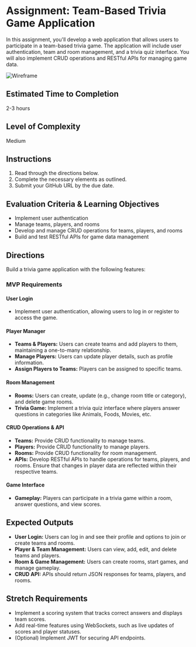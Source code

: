 # Assignment: Team-Based Trivia Game Application

In this assignment, you'll develop a web application that allows users to participate in a team-based trivia game. The application will include user authentication, team and room management, and a trivia quiz interface. You will also implement CRUD operations and RESTful APIs for managing game data.

![Wireframe](../10%-%Assets/TriviaMeta.png)

## Estimated Time to Completion
2-3 hours

## Level of Complexity
Medium

## Instructions
1. Read through the directions below.
2. Complete the necessary elements as outlined.
3. Submit your GitHub URL by the due date.

## Evaluation Criteria & Learning Objectives
- Implement user authentication
- Manage teams, players, and rooms
- Develop and manage CRUD operations for teams, players, and rooms
- Build and test RESTful APIs for game data management

## Directions
Build a trivia game application with the following features:

### MVP Requirements

#### User Login
- Implement user authentication, allowing users to log in or register to access the game.

#### Player Manager
- **Teams & Players:** Users can create teams and add players to them, maintaining a one-to-many relationship.
- **Manage Players:** Users can update player details, such as profile information.
- **Assign Players to Teams:** Players can be assigned to specific teams.

#### Room Management
- **Rooms:** Users can create, update (e.g., change room title or category), and delete game rooms.
- **Trivia Game:** Implement a trivia quiz interface where players answer questions in categories like Animals, Foods, Movies, etc.

#### CRUD Operations & API
- **Teams:** Provide CRUD functionality to manage teams.
- **Players:** Provide CRUD functionality to manage players.
- **Rooms:** Provide CRUD functionality for room management.
- **APIs:** Develop RESTful APIs to handle operations for teams, players, and rooms. Ensure that changes in player data are reflected within their respective teams.

#### Game Interface
- **Gameplay:** Players can participate in a trivia game within a room, answer questions, and view scores.

## Expected Outputs
- **User Login:** Users can log in and see their profile and options to join or create teams and rooms.
- **Player & Team Management:** Users can view, add, edit, and delete teams and players.
- **Room & Game Management:** Users can create rooms, start games, and manage gameplay.
- **CRUD API:** APIs should return JSON responses for teams, players, and rooms.

## Stretch Requirements
- Implement a scoring system that tracks correct answers and displays team scores.
- Add real-time features using WebSockets, such as live updates of scores and player statuses.
- (Optional) Implement JWT for securing API endpoints.
